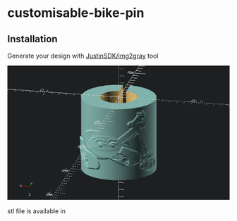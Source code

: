# customisable-bike-pin

## Installation

Generate your design with [JustinSDK/img2gray](https://github.com/JustinSDK/img2gray) tool

![preview](image.png)

stl file is available in